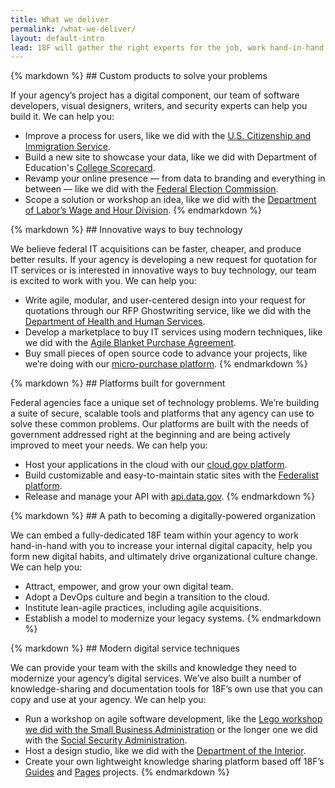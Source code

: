 ```yaml
---
title: What we deliver
permalink: /what-we-deliver/
layout: default-intro
lead: 18F will gather the right experts for the job, work hand-in-hand with your team, use modern techniques, and talk with real users throughout the process to make sure we’re building the right thing, not just any thing.
---
```


<section class="usa-grid usa-section section-list">
  <div class="usa-width-two-thirds">
{% markdown %}
## Custom products to solve your problems

If your agency’s project has a digital component, our team of software developers, visual designers, writers, and security experts can help you build it. We can help you:

- Improve a process for users, like we did with the [U.S. Citizenship and Immigration Service](https://my.uscis.gov/).
- Build a new site to showcase your data, like we did with Department of Education's [College Scorecard](https://collegescorecard.ed.gov/).
- Revamp your online presence — from data to branding and everything in between — like we did with the [Federal Election Commission](https://beta.fec.gov/).
- Scope a solution or workshop an idea, like we did with the [Department of Labor’s Wage and Hour Division](https://18f.gsa.gov/2015/09/09/how-a-two-day-spring-moved-an-agency-twenty-years-forward/).
{% endmarkdown %}
  </div>
  <div class="usa-width-one-third">
    <img class="usa-img-circle" src="{{ site.baseurl }}/assets/img/home-icons/custom-products.svg" alt="">
  </div>
</section>

<section class="usa-grid usa-section section-list">
  <div class="usa-width-two-thirds">
  {% markdown %}
## Innovative ways to buy technology

We believe federal IT acquisitions can be faster, cheaper, and produce
better results. If your agency is developing a new request for quotation
for IT services or is interested in innovative ways to buy technology,
our team is excited to work with you. We can help you:

- Write agile, modular, and user-centered design into your request for quotations through our RFP Ghostwriting service, like we did with the [Department of Health and Human Services](https://18f.gsa.gov/2016/03/22/helping-california-buy-a-new-child-welfare-system/).
- Develop a marketplace to buy IT services using modern techniques, like we did with the [Agile Blanket Purchase Agreement](https://pages.18f.gov/ads-bpa/).
- Buy small pieces of open source code to advance your projects, like we’re doing with our [micro-purchase platform](https://micropurchase.18f.gov/).
  {% endmarkdown %}
  </div>
  <div class="usa-width-one-third">
    <img src="{{ site.baseurl }}/assets/img/home-icons/innovative-ways.svg" alt="">
  </div>
</section>

<section class="usa-grid usa-section section-list">
  <div class="usa-width-two-thirds">
  {% markdown %}
## Platforms built for government

Federal agencies face a unique set of technology problems. We’re
building a suite of secure, scalable tools and platforms that any agency
can use to solve these common problems. Our platforms are built with the
needs of government addressed right at the beginning and are being
actively improved to meet your needs. We can help you:

- Host your applications in the cloud with our [cloud.gov platform](https://cloud.gov/).
- Build customizable and easy-to-maintain static sites with the [Federalist platform](https://federalist.18f.gov/).
- Release and manage your API with [api.data.gov](https://api.data.gov/).
  {% endmarkdown %}
  </div>
  <div class="usa-width-one-third">
    <img src="{{ site.baseurl }}/assets/img/home-icons/government.svg" alt="">
  </div>
</section>

<section class="usa-grid usa-section section-list">
  <div class="usa-width-two-thirds">
  {% markdown %}
## A path to becoming a digitally-powered organization

We can embed a fully-dedicated 18F team within your agency to work
hand-in-hand with you to increase your internal digital capacity, help
you form new digital habits, and ultimately drive organizational culture change. We can help you:

- Attract, empower, and grow your own digital team.
- Adopt a DevOps culture and begin a transition to the cloud.
- Institute lean-agile practices, including agile acquisitions.
- Establish a model to modernize your legacy systems.
  {% endmarkdown %}
  </div>
  <div class="usa-width-one-third">
    <img src="{{ site.baseurl }}/assets/img/home-icons/path.svg" alt="">
  </div>
</section>

<section class="usa-grid usa-section section-list">
  <div class="usa-width-two-thirds">
  {% markdown %}
## Modern digital service techniques

We can provide your team with the skills and knowledge they need to
modernize your agency’s digital services. We’ve also built a number of
knowledge-sharing and documentation tools for 18F’s own use that you can
copy and use at your agency. We can help you:

- Run a workshop on agile software development, like the [Lego workshop we did with the Small Business Administration](https://18f.gsa.gov/2015/08/31/how-playing-with-legos-taught-executives-agile/) or the longer one we did with the [Social Security Administration](https://18f.gsa.gov/2015/02/11/a-story-of-an-agile-workshop/).
- Host a design studio, like we did with the [Department of the Interior](https://18f.gsa.gov/2014/09/25/design-studio-onrr/).
- Create your own lightweight knowledge sharing platform based off 18F’s [Guides](https://pages.18f.gov/guides-template/) and [Pages](https://pages.18f.gov/) projects.
  {% endmarkdown %}
  </div>
  <div class="usa-width-one-third">
    <img src="{{ site.baseurl }}/assets/img/home-icons/modern-techniques.svg" alt="">
  </div>
</section>
